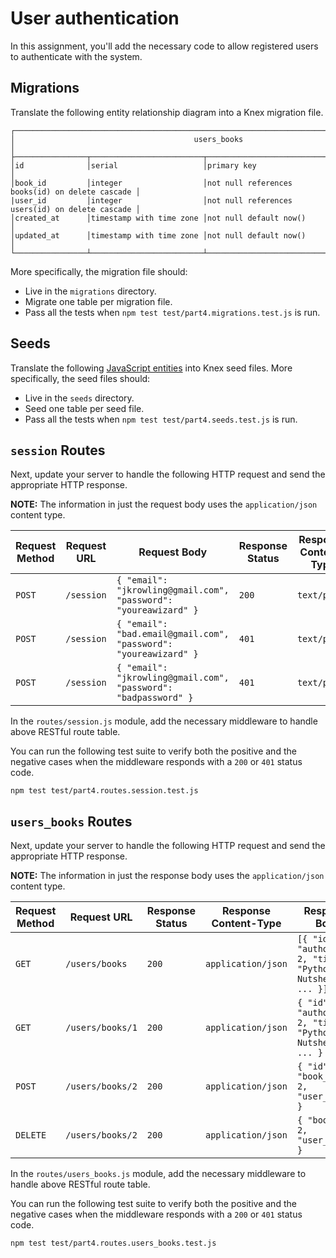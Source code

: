# User authentication

In this assignment, you'll add the necessary code to allow registered users to authenticate with the system.

## Migrations

Translate the following entity relationship diagram into a Knex migration file.

```text
┌───────────────────────────────────────────────────────────────────────────────────────────┐
│                                        users_books                                        │
├────────────────┬─────────────────────────┬────────────────────────────────────────────────┤
│id              │serial                   │primary key                                     │
│book_id         │integer                  │not null references books(id) on delete cascade │
|user_id         │integer                  │not null references users(id) on delete cascade │
│created_at      │timestamp with time zone │not null default now()                          │
│updated_at      │timestamp with time zone │not null default now()                          │
└────────────────┴─────────────────────────┴────────────────────────────────────────────────┘
```

More specifically, the migration file should:

- Live in the `migrations` directory.
- Migrate one table per migration file.
- Pass all the tests when `npm test test/part4.migrations.test.js` is run.

## Seeds

Translate the following [JavaScript entities](https://gist.github.com/ryansobol/0bcc0058af3ce5823263ac005a34b050) into Knex seed files. More specifically, the seed files should:

- Live in the `seeds` directory.
- Seed one table per seed file.
- Pass all the tests when `npm test test/part4.seeds.test.js` is run.

## `session` Routes

Next, update your server to handle the following HTTP request and send the appropriate HTTP response.

**NOTE:** The information in just the request body uses the `application/json` content type.

| Request Method | Request URL        | Request Body                                                     | Response Status | Response Content-Type | Response Body  |
|----------------|--------------------|------------------------------------------------------------------|-----------------|-----------------------|----------------|
| `POST`         | `/session`         | `{ "email": "jkrowling@gmail.com", "password": "youreawizard" }` | `200`           | `text/plain`          | `OK`           |
| `POST`         | `/session`         | `{ "email": "bad.email@gmail.com", "password": "youreawizard" }` | `401`           | `text/plain`          | `Unauthorized` |
| `POST`         | `/session`         | `{ "email": "jkrowling@gmail.com", "password": "badpassword" }`  | `401`           | `text/plain`          | `Unauthorized` |

In the `routes/session.js` module, add the necessary middleware to handle above RESTful route table.

You can run the following test suite to verify both the positive and the negative cases when the middleware responds with a `200` or `401` status code.

```shell
npm test test/part4.routes.session.test.js
```

## `users_books` Routes

Next, update your server to handle the following HTTP request and send the appropriate HTTP response.

**NOTE:** The information in just the response body uses the `application/json` content type.

| Request Method | Request URL        | Response Status | Response Content-Type | Response Body                                                         |
|----------------|--------------------|-----------------|-----------------------|-----------------------------------------------------------------------|
| `GET`          | `/users/books`     | `200`           | `application/json`    | `[{ "id": 1, "author_id": 2, "title": "Python In A Nutshell", ... }]` |
| `GET`          | `/users/books/1`   | `200`           | `application/json`    | `{ "id": 1, "author_id": 2, "title": "Python In A Nutshell", ... }`   |
| `POST`         | `/users/books/2`   | `200`           | `application/json`    | `{ "id": 2, "book_id": 2, "user_id": 1 }`                             |
| `DELETE`       | `/users/books/2`   | `200`           | `application/json`    | `{ "book_id": 2, "user_id": 1 }`                                      |

In the `routes/users_books.js` module, add the necessary middleware to handle above RESTful route table.

You can run the following test suite to verify both the positive and the negative cases when the middleware responds with a `200` or `401` status code.

```shell
npm test test/part4.routes.users_books.test.js
```
